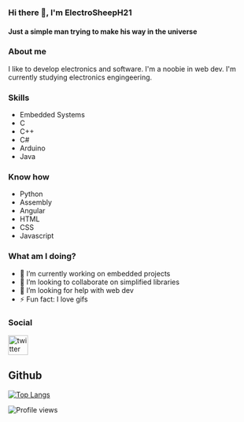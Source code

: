 ### Hi there 👋, I'm ElectroSheepH21
#### Just a simple man trying to make his way in the universe

### About me
I like to develop electronics and software. I'm a noobie in web dev. I'm currently studying electronics engingeering.

### Skills
- Embedded Systems
- C
- C++
- C#
- Arduino
- Java
### Know how
- Python
- Assembly
- Angular
- HTML
- CSS
- Javascript

### What am I doing?
- 🔭 I’m currently working on embedded projects
- 👯 I’m looking to collaborate on simplified libraries 
- 🤔 I’m looking for help with web dev 
- ⚡ Fun fact: I love gifs

### Social
[<img src='https://cdn.jsdelivr.net/npm/simple-icons@3.0.1/icons/twitter.svg' alt='twitter' height='40'>](https://twitter.com/ElectroSheepH21)

## Github
[![Top Langs](https://github-readme-stats.vercel.app/api/top-langs/?username=ElectroSheepH21)](https://github.com/anuraghazra/github-readme-stats)

![Profile views](https://gpvc.arturio.dev/ElectroSheepH21)  
